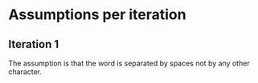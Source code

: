 # Assumptions per iteration

## Iteration 1
The assumption is that the word is separated by spaces not by any other character.